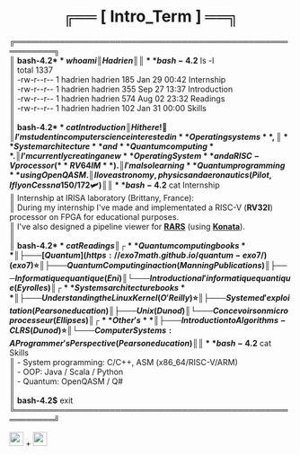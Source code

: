 <div align="center">

<h1> ╔══ [ Intro_Term  ] ══╗  </h1>
</div>

╔═════════════════════════════════════════════════════════╗  
║ **bash-4.2$** whoami  
║ Hadrien  
║  
║ **bash-4.2$** ls -l  
║ total 1337  
║ -rw-r--r-- 1 hadrien hadrien 185 Jan 29 00:42 Internship  
║ -rw-r--r-- 1 hadrien hadrien 355 Sep 27 13:37 Introduction  
║ -rw-r--r-- 1 hadrien hadrien 574 Aug 02 23:32 Readings  
║ -rw-r--r-- 1 hadrien hadrien 102 Jan 31 00:00 Skills   
║  
║ **bash-4.2$** cat Introduction  
║ Hi there ! 👋  
║ I’m student in computer science interested in **Operating systems**,  
║ **System architecture** and **Quantum computing**.  
║ I’m currently creating a new **Operating System** and a RISC-V processor (**RV64IM**).  
║ I'm also learning **Quantum programming** using OpenQASM.  
║ I love astronomy, physics and aeronautics (Pilot, I fly on Cessna 150/172 🛩️)  
║  
║ **bash-4.2$** cat Internship  
║ Internship at IRISA laboratory (Brittany, France):  
║ During my internship I've made and implementated a RISC-V (**RV32I**) processor on FPGA for educational purposes.  
║ I've also designed a pipeline viewer for [**RARS**](https://github.com/TheThirdOne/rars) (using [**Konata**](https://github.com/shioyadan/Konata)).  
║  
║ **bash-4.2$** cat Readings  
║ ┌ **Quantum computing books**  
║ ├─── [Quantum](https://exo7math.github.io/quantum-exo7/) (exo7) ⭐   
║ ├─── Quantum Computing in action  (Manning Publications)  
║ ├─── Informatique quantique       (Eni)  
║ └─── Introduction a l'informatique quantique (Eyrolles)   
║ ┌ **Systems architecture books**  
║ ├─── Understanding the Linux Kernel (O'Reilly) ⭐  
║ ├─── Systeme d'exploitation (Pearson education)  
║ ├─── Unix (Dunod)  
║ └─── Concevoir son microprocesseur (Ellipses)  
║ ┌ **Other's**  
║ ├─── Introduction to Algorithms - CLRS (Dunod) ⭐  
║ └─── Computer Systems: A Programmer's Perspective (Pearson education)  
║  
║ **bash-4.2$** cat Skills  
║ - System programming: C/C++, ASM (x86_64/RISC-V/ARM)  
║ - OOP: Java / Scala / Python  
║ - Quantum: OpenQASM / Q#  
║  
║ **bash-4.2$** exit  
╚═════════════════════════════════════════════════════════╝  

<img height="25" src="https://user-images.githubusercontent.com/25181517/192108889-232b3431-a585-4b36-a62d-9078bd3641d9.png"> + <img height="25" src="https://user-images.githubusercontent.com/25181517/186884156-e63da389-f3e1-4dca-a6c1-d76e886ba22a.png">
